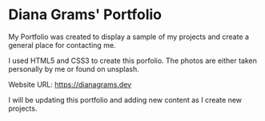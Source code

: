 # Diana Grams' Portfolio

My Portfolio was created to display a sample of my projects and create a general place for contacting me.

I used HTML5 and CSS3 to create this porfolio. The photos are either taken personally by me or found on unsplash.

Website URL:
https://dianagrams.dev

I will be updating this portfolio and adding new content as I create new projects.
